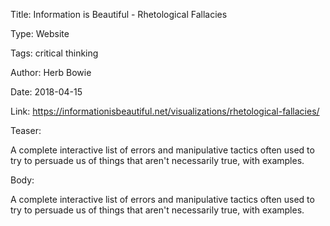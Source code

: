 Title: Information is Beautiful - Rhetological Fallacies

Type: Website

Tags: critical thinking

Author: Herb Bowie

Date: 2018-04-15

Link: https://informationisbeautiful.net/visualizations/rhetological-fallacies/

Teaser:

A complete interactive list of errors and manipulative tactics often used to try to persuade us of things that aren't necessarily true, with examples. 

Body:

A complete interactive list of errors and manipulative tactics often used to try to persuade us of things that aren't necessarily true, with examples.
